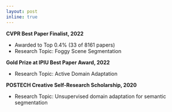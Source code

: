 ```yaml
---
layout: post
inline: true
---
```


**CVPR Best Paper Finalist, 2022**
- Awarded to Top 0.4% (33 of 8161 papers)
- Research Topic: Foggy Scene Segmentation

**Gold Prize at IPIU Best Paper Award, 2022** 
- Research Topic: Active Domain Adaptation

**POSTECH Creative Self-Research Scholarship, 2020** 
- Research Topic: Unsupervised domain adaptation for semantic segmentation


